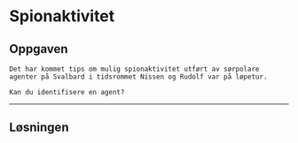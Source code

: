 # Spionaktivitet

## Oppgaven

    Det har kommet tips om mulig spionaktivitet utført av sørpolare agenter på Svalbard i tidsrommet Nissen og Rudolf var på løpetur.

    Kan du identifisere en agent?

---

## Løsningen
